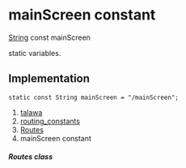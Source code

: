 
<div>

# mainScreen constant

</div>


[String](https://api.flutter.dev/flutter/dart-core/String-class.html)
const mainScreen



static variables.



## Implementation

``` language-dart
static const String mainScreen = "/mainScreen";
```







1.  [talawa](../../index.html)
2.  [routing_constants](../../constants_routing_constants/)
3.  [Routes](../../constants_routing_constants/Routes-class.html)
4.  mainScreen constant

##### Routes class







